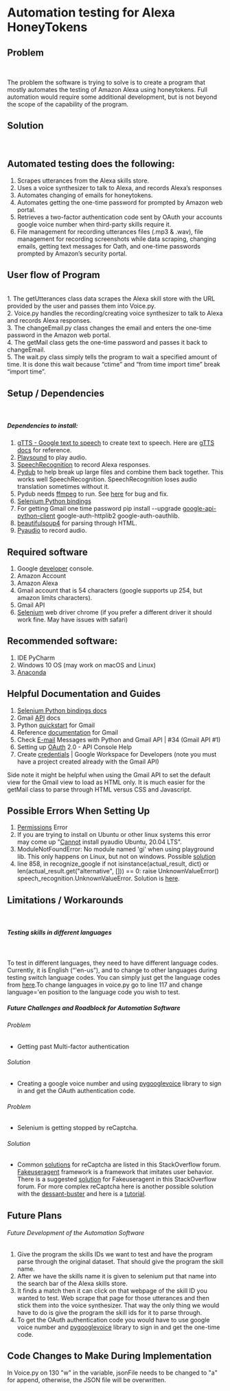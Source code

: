 # Automation testing for Alexa HoneyTokens

## Problem 
<br>

The problem the software is trying to solve is to create a program that mostly automates the testing of Amazon Alexa using honeytokens. Full automation would require some additional development, but is not beyond the scope of the capability of the program. 

## Solution 
<br>

## Automated testing does the following: 

1. Scrapes utterances from the Alexa skills store.
2. Uses a voice synthesizer to talk to Alexa, and records Alexa’s responses 
3. Automates changing of emails for honeytokens. 
4. Automates getting the one-time password for prompted by Amazon web portal. 
5. Retrieves a two-factor authentication code sent by OAuth your accounts google voice number when third-party skills require it. 
6. File management for recording utterances files (.mp3 & .wav), file management for recording screenshots while data scraping, changing emails, getting text messages for Oath, and one-time passwords prompted by Amazon’s security portal.  

## User flow of Program  
<br>
1. The getUtterances class data scrapes the Alexa skill store with the URL provided by the user and passes them into Voice.py.  
<br>
2. Voice.py handles the recording/creating voice synthesizer to talk to Alexa and records Alexa responses. 
<br>
3. The changeEmail.py class changes the email and enters the one-time password in the Amazon web portal. 
<br> 
4. The getMail class gets the one-time password and passes it back to changeEmail.  
<br>
5. The wait.py class simply tells the program to wait a specified amount of time. It is done this wait because “ctime” and “from time import time” break “import time”.

## Setup / Dependencies 
<br>

##### Dependencies to install:  

1. [gTTS - Google text to speech](https://pypi.org/project/gTTS/) to create text to speech. Here are [gTTS docs](https://gtts.readthedocs.io/en/latest/) for reference. 
2. [Playsound](https://pypi.org/project/playsound/) to play audio. 
3. [SpeechRecognition](https://pypi.org/project/SpeechRecognition/) to record Alexa responses.  
4. [Pydub](https://anaconda.org/conda-forge/pydub) to help break up large files and combine them back together. This works well SpeechRecognition. SpeechRecognition loses audio translation sometimes without it.
5. Pydub needs [ffmpeg](https://anaconda.org/conda-forge/ffmpeg) to run. See [here](https://github.com/jiaaro/pydub/issues/348) for bug and fix. 
6. [Selenium Python bindings](https://selenium-python-test.readthedocs.io/en/latest/installation.html) 
7. For getting Gmail one time password pip install --upgrade [google-api-python-client](https://developers.google.com/gmail/api/quickstart/python) google-auth-httplib2 google-auth-oauthlib.  
8. [beautifulsoup4](https://pypi.org/project/beautifulsoup4/) for parsing through HTML.  
9. [Pyaudio](https://pypi.org/project/playsound/) to record audio. 

## Required software 

1. Google [developer](https://console.developers.google.com/) console. 
2. Amazon Account  
3. Amazon Alexa  
4. Gmail account that is 54 characters (google supports up 254, but amazon limits characters). 
5. Gmail API
6. [Selenium](https://www.selenium.dev/downloads/) web driver chrome (if you prefer a different driver it should work fine. May have issues with safari) 

## Recommended software:

1. IDE PyCharm 
2. Windows 10 OS (may work on macOS and Linux)  
3. [Anaconda](https://www.anaconda.com/products/individual)

## Helpful Documentation and Guides  

1. [Selenium Python bindings docs](https://selenium-python.readthedocs.io/installation.html)
2. Gmail [API](https://developers.google.com/gmail/api) docs 
3. Python [quickstart](https://developers.google.com/gmail/api/quickstart/python) for Gmail 
4. Reference [documentation](https://developers.google.com/gmail/api/reference/rest/v1/Format) for Gmail  
5. Check [E-mail](https://www.youtube.com/watch?v=njDGaVnz9Z8) Messages with Python and Gmail API | #34 (Gmail API #1) 
6. Setting up [OAuth](https://support.google.com/googleapi/answer/6158849?hl=en) 2.0 - API Console Help 
7. Create [credentials](https://developers.google.com/workspace/guides/create-credentials) | Google Workspace for Developers (note you must have a project created already with the Gmail API)

Side note it might be helpful when using the Gmail API to set the default view for the Gmail view to load as HTML only. It is much easier for the getMail class to parse through HTML versus CSS and Javascript.  

## Possible Errors When Setting Up 

1. [Permissions](https://stackoverflow.com/questions/39818922/errno-13-permission-denied-file-mp3-python) Error
2. If you are trying to install on Ubuntu or other linux systems this error may come up "[Cannot](https://stackoverflow.com/questions/20023131/cannot-install-pyaudio-gcc-error) install pyaudio Ubuntu, 20.04 LTS". 
3. ModuleNotFoundError: No module named 'gi' when using playground lib. This only happens on Linux, but not on windows. Possible [solution](https://askubuntu.com/questions/80448/what-would-cause-the-gi-module-to-be-missing-from-python)
4. line 858, in recognize_google if not isinstance(actual_result, dict) or len(actual_result.get("alternative", [])) == 0: raise UnknownValueError() speech_recognition.UnknownValueError. Solution is [here](https://github.com/Uberi/speech_recognition/issues/383). 

## Limitations / Workarounds 
<br>

##### Testing skills in different languages
<br>

To test in different languages, they need to have different language codes. Currently, it is English (“'en-us”), and to change to other languages during testing switch language codes. You can simply just get the language codes from [here](https://en.wikipedia.org/wiki/Language_localisation).To change languages in voice.py go to line 117 and change language='en position to the language code you wish to test.

##### Future Challenges and Roadblock for Automation Software 

###### Problem 

* Getting past Multi-factor authentication

###### Solution 

* Creating a google voice number and using [pygooglevoice](https://pypi.org/project/pygooglevoice/) library to sign in and get the OAuth authentication code. 

###### Problem
*  Selenium is getting stopped by reCaptcha.

###### Solution
* Common [solutions](https://stackoverflow.com/questions/58872451/how-can-i-bypass-the-google-captcha-with-selenium-and-python) for reCaptcha are listed in this StackOverflow forum. [Fakeuseragent](https://pypi.org/project/fake-useragent/) framework is a framework that imitates user behavior. There is a suggested [solution](https://stackoverflow.com/questions/49565042/way-to-change-google-chrome-user-agent-in-selenium/49565254#49565254) for Fakeuseragent in this StackOverflow forum. For more complex reCaptcha here is another possible solution with the 
[dessant-buster](https://github.com/dessant/buster) and here is a [tutorial](https://medium.com/analytics-vidhya/how-to-easily-bypass-recaptchav2-with-selenium-7f7a9a44fa9e).   


## Future Plans

###### Future Development of the Automation Software 

1) Give the program the skills IDs we want to test and have the program parse through the original dataset. That should give the program the skill name.  
2) After we have the skills name it is given to selenium put that name into the search bar of the Alexa skills store. 
3) It finds a match then it can click on that webpage of the skill ID you wanted to test. 
Web scrape that page for those utterances and then stick them into the voice synthesizer. That way the only thing we would have to do is give the program the skill ids for it to parse through.
4) To get the OAuth authentication code you would have to use google voice number and [pygooglevoice](https://pypi.org/project/pygooglevoice/) library to sign in and get the one-time code.  

## Code Changes to Make During Implementation

In Voice.py on 130 "w" in the variable, jsonFile needs to be changed to "a" for append, otherwise, the JSON file will be overwritten. 
